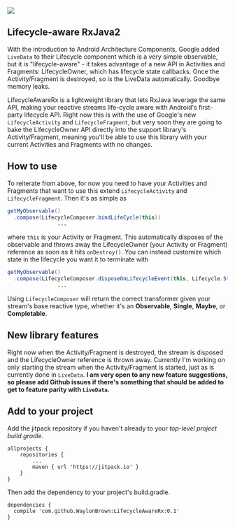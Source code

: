 [![](https://jitpack.io/v/WaylonBrown/LifecycleAwareRx.svg)](https://jitpack.io/#WaylonBrown/LifecycleAwareRx)

## Lifecycle-aware RxJava2

With the introduction to Android Architecture Components, Google added `LiveData` to their Lifecycle component which is a very simple observable, but it is "lifecycle-aware" - it takes advantage of a new API in Activities and Fragments: LifecycleOwner, which has lifecycle state callbacks. Once the Activity/Fragment is destroyed, so is the LiveData automatically. Goodbye memory leaks.

LifecycleAwareRx is a lightweight library that lets RxJava leverage the same API, making your reactive streams life-cycle aware with Android's first-party lifecycle API. Right now this is with the use of Google's new `LifecycleActivity` and `LifecycleFragment`, but very soon they are going to bake the LifecycleOwner API directly into the support library's Activity/Fragment, meaning you'll be able to use this library with your current Activities and Fragments with no changes.

## How to use

To reiterate from above, for now you need to have your Activities and Fragments that want to use this extend `LifecycleActivity` and `LifecycleFragment`. Then it's as simple as

```Java
getMyObservable()
  .compose(LifecycleComposer.bindLifeCycle(this))
                ...
```

where `this` is your Activity or Fragment. This automatically disposes of the observable and throws away the LifecycleOwner (your Activity or Fragment) reference as soon as it hits `onDestroy()`. You can instead customize which state in the lifecycle you want it to terminate with

```Java
getMyObservable()
  .compose(LifecycleComposer.disposeOnLifecycleEvent(this, Lifecycle.State.RESUMED))
                ...
```

Using `LifecycleComposer` will return the correct transformer given your stream's base reactive type, whether it's an **Observable**, **Single**, **Maybe**, or **Completable**.

## New library features

Right now when the Activity/Fragment is destroyed, the stream is disposed and the LifecycleOwner reference is thrown away. Currently I'm working on only starting the stream when the Activity/Fragment is started, just as is currently done in `LiveData`. **I am very open to any new feature suggestions, so please add Github issues if there's something that should be added to get to feature parity with `LiveData`.**

## Add to your project
Add the jitpack repository if you haven't already to your *top-level project build.gradle.*

```
allprojects {
	repositories {
		...
		maven { url 'https://jitpack.io' }
	}
}
```

Then add the dependency to your project's build.gradle.

```
dependencies {
  compile 'com.github.WaylonBrown:LifecycleAwareRx:0.1'
}
```

